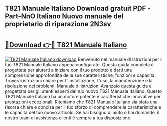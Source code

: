 ## T821 Manuale Italiano Download gratuit PDF - Part-NnO Italiano Nuovo manuale del proprietario di riparazione 2N3sv

# <h2><a href="http://dfb9p83.blite.top/?on=T821+Manuale+Italiano">🔗Download 👉🔴 T821 Manuale Italiano</a></h2>

[![T821 Manuale Italiano download](https://i.imgur.com/lujVjoI.png)](http://dfb9p83.blite.top/?on=T821+Manuale+Italiano)
Benvenuto nel manuale di Istruzioni per il tuo T821 Manuale Italiano appena configurato. Questa guida completa è progettata per aiutarti a iniziare con il tuo prodotto e darti una comprensione approfondita delle sue caratteristiche, funzioni e capacità. Troverai istruzioni chiare per L'installazione, L'uso, la manutenzione e la risoluzione dei problemi. Manuale di istruzioni Avanzato questa guida è progettata per gli utenti esperti del tuo nuovo T821 Manuale Italiano. Questo T821 Manuale Italiano ha un motore potente e caratteristiche innovative per prestazioni eccezionali. Riteniamo che T821 Manuale Italiano sia stata una risorsa chiara e concisa per il tuo sforzo di comprendere le caratteristiche e le capacità del tuo nuovo articolo. Se hai bisogno di aiuto o hai domande, il nostro team di assistenza clienti è sempre a tua disposizione.
